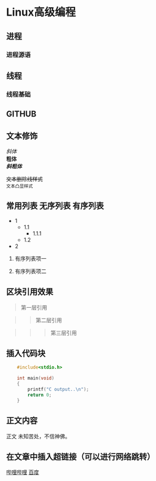 # Linux高级编程

## 进程
### 进程源语

## 线程
### 线程基础

## GITHUB

## 文本修饰

*斜体*</br>
**粗体**</br>
***斜粗体***</br>

~~文本删除线样式~~</br>
`文本凸显样式`</br>

## 常用列表 无序列表 有序列表

* 1
	* 1.1
		* 1.1.1
	* 1.2
* 2

1. 有序列表项一

2. 有序列表项二

## 区块引用效果

> 第一层引用

>> 第二层引用

>>> 第三层引用

## 插入代码块

```C
	#include<stdio.h>

	int main(void)
	{
		printf("C output..\n");
		return 0;
	}

```

## 正文内容

正文 未知苦处，不信神佛。

## 在文章中插入超链接（可以进行网络跳转）

[哔哩哔哩](https://www.bilibili.com)
[百度](https://www.baidu.com)
